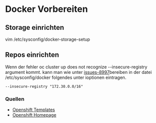 # Docker Vorbereiten

## Storage einrichten

vim /etc/sysconfig/docker-storage-setup

## Repos einrichten

Wenn der fehler oc cluster up does not recognize --insecure-registry argument kommt.
kann man wie unter [issues-8997](https://github.com/openshift/origin/issues/8997)bereiben in der datei /etc/sysconfig/docker folgendes unter ioptionen eintragen.

`--insecure-registry "172.30.0.0/16"`

### Quellen

* [Openshift Templates](https://docs.openshift.org/latest/dev_guide/templates.html#writing-templates)
* [Openshift Homepage](https://www.openshift.org/)